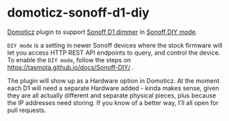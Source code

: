 # domoticz-sonoff-d1-diy

[Domoticz](https://www.domoticz.com/) plugin to support [Sonoff D1 dimmer](https://sonoff.tech/product/wifi-diy-smart-switches/d1-smart-dimmer-switch) in [Sonoff DIY mode](http://developers.sonoff.tech/d1-http-api.html).

`DIY mode` is a setting in newer Sonoff devices where the stock firmware will let you access HTTP REST API endpoints to query, and control the device. To enable the `DIY mode`, follow the steps on https://tasmota.github.io/docs/Sonoff-DIY/ . 

The plugin will show up as a Hardware option in Domoticz. At the moment each D1 will need a separate Hardware added - kinda makes sense, given they are all actually different and separate physical pieces, plus because the IP addresses need storing. If you know of a better way, I'll all open for pull requests.

